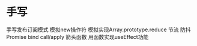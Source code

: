 # 手写

手写发布订阅模式
模拟new操作符
模拟实现Array.prototype.reduce
节流
防抖
Promise
bind
call/apply
箭头函数
用函数实现useEffect功能